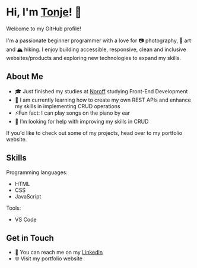 # Hi, I'm [Tonje](https://github.com/tonjetj)! 👋

Welcome to my GitHub profile! 

I'm a passionate beginner programmer with a love for 📷 photography, 🎨 art and 🏔️ hiking. 
I enjoy building accessible, responsive, clean and inclusive websites/products and exploring new technologies to expand my skills.

## About Me
- 🎓 Just finished my studies at [Noroff](https://www.noroff.no/) studying Front-End Development
- 🔭 I am currently learning how to create my own REST APIs and enhance my skills in implementing CRUD operations
- ⚡Fun fact: I can play songs on the piano by ear
- 🤔 I’m looking for help with improving my skills in CRUD

If you'd like to check out some of my projects, head over to my portfolio website. 

## Skills

Programming languages: 
- HTML
- CSS
- JavaScript

Tools: 
- VS Code

## Get in Touch
- 💬 You can reach me on my [LinkedIn](https://www.linkedin.com/in/tonje-totland-jenssen-1b6209a4)
- 🌐 Visit my portfolio website

<!--
**tonjetj/tonjetj** is a ✨ _special_ ✨ repository because its `README.md` (this file) appears on your GitHub profile.

Here are some ideas to get you started:

- 🔭 I’m currently working on ...
- 🌱 I’m currently learning ...
- 👯 I’m looking to collaborate on ...
- 🤔 I’m looking for help with ...
- 💬 Ask me about ...
- 📫 How to reach me: ...
- 😄 Pronouns: ...
- ⚡ Fun fact: ...
-->
